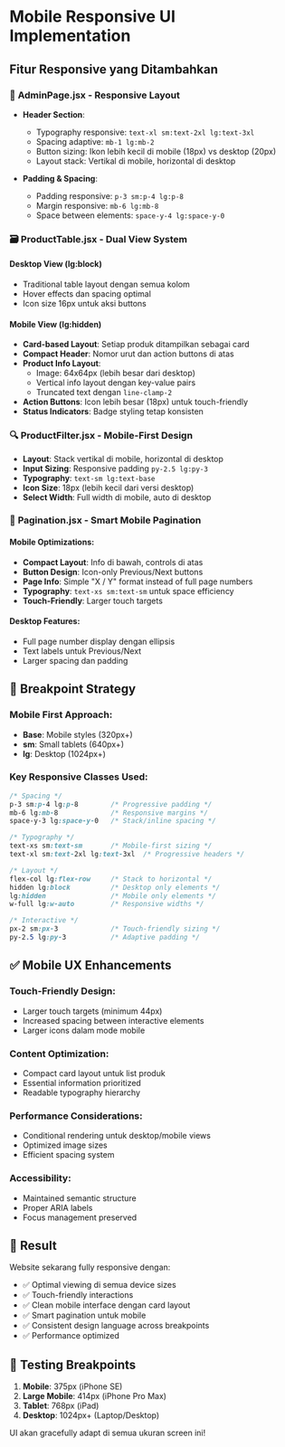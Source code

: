 # Mobile Responsive UI Implementation

## Fitur Responsive yang Ditambahkan

### 📱 **AdminPage.jsx - Responsive Layout**
- **Header Section**: 
  - Typography responsive: `text-xl sm:text-2xl lg:text-3xl`
  - Spacing adaptive: `mb-1 lg:mb-2`
  - Button sizing: Ikon lebih kecil di mobile (18px) vs desktop (20px)
  - Layout stack: Vertikal di mobile, horizontal di desktop

- **Padding & Spacing**:
  - Padding responsive: `p-3 sm:p-4 lg:p-8`
  - Margin responsive: `mb-6 lg:mb-8`
  - Space between elements: `space-y-4 lg:space-y-0`

### 🗃️ **ProductTable.jsx - Dual View System**

#### **Desktop View (lg:block)**
- Traditional table layout dengan semua kolom
- Hover effects dan spacing optimal
- Icon size 16px untuk aksi buttons

#### **Mobile View (lg:hidden)**
- **Card-based Layout**: Setiap produk ditampilkan sebagai card
- **Compact Header**: Nomor urut dan action buttons di atas
- **Product Info Layout**:
  - Image: 64x64px (lebih besar dari desktop)
  - Vertical info layout dengan key-value pairs
  - Truncated text dengan `line-clamp-2`
- **Action Buttons**: Icon lebih besar (18px) untuk touch-friendly
- **Status Indicators**: Badge styling tetap konsisten

### 🔍 **ProductFilter.jsx - Mobile-First Design**
- **Layout**: Stack vertikal di mobile, horizontal di desktop
- **Input Sizing**: Responsive padding `py-2.5 lg:py-3`
- **Typography**: `text-sm lg:text-base`
- **Icon Size**: 18px (lebih kecil dari versi desktop)
- **Select Width**: Full width di mobile, auto di desktop

### 📄 **Pagination.jsx - Smart Mobile Pagination**

#### **Mobile Optimizations**:
- **Compact Layout**: Info di bawah, controls di atas
- **Button Design**: Icon-only Previous/Next buttons
- **Page Info**: Simple "X / Y" format instead of full page numbers
- **Typography**: `text-xs sm:text-sm` untuk space efficiency
- **Touch-Friendly**: Larger touch targets

#### **Desktop Features**:
- Full page number display dengan ellipsis
- Text labels untuk Previous/Next
- Larger spacing dan padding

## 📏 **Breakpoint Strategy**

### **Mobile First Approach**:
- **Base**: Mobile styles (320px+)
- **sm**: Small tablets (640px+)
- **lg**: Desktop (1024px+)

### **Key Responsive Classes Used**:
```css
/* Spacing */
p-3 sm:p-4 lg:p-8        /* Progressive padding */
mb-6 lg:mb-8             /* Responsive margins */
space-y-3 lg:space-y-0   /* Stack/inline spacing */

/* Typography */
text-xs sm:text-sm       /* Mobile-first sizing */
text-xl sm:text-2xl lg:text-3xl  /* Progressive headers */

/* Layout */
flex-col lg:flex-row     /* Stack to horizontal */
hidden lg:block          /* Desktop only elements */
lg:hidden                /* Mobile only elements */
w-full lg:w-auto         /* Responsive widths */

/* Interactive */
px-2 sm:px-3             /* Touch-friendly sizing */
py-2.5 lg:py-3           /* Adaptive padding */
```

## ✅ **Mobile UX Enhancements**

### **Touch-Friendly Design**:
- Larger touch targets (minimum 44px)
- Increased spacing between interactive elements
- Larger icons dalam mode mobile

### **Content Optimization**:
- Compact card layout untuk list produk
- Essential information prioritized
- Readable typography hierarchy

### **Performance Considerations**:
- Conditional rendering untuk desktop/mobile views
- Optimized image sizes
- Efficient spacing system

### **Accessibility**:
- Maintained semantic structure
- Proper ARIA labels
- Focus management preserved

## 🎯 **Result**

Website sekarang fully responsive dengan:
- ✅ Optimal viewing di semua device sizes
- ✅ Touch-friendly interactions
- ✅ Clean mobile interface dengan card layout
- ✅ Smart pagination untuk mobile
- ✅ Consistent design language across breakpoints
- ✅ Performance optimized

## 📱 **Testing Breakpoints**

1. **Mobile**: 375px (iPhone SE)
2. **Large Mobile**: 414px (iPhone Pro Max)  
3. **Tablet**: 768px (iPad)
4. **Desktop**: 1024px+ (Laptop/Desktop)

UI akan gracefully adapt di semua ukuran screen ini!

